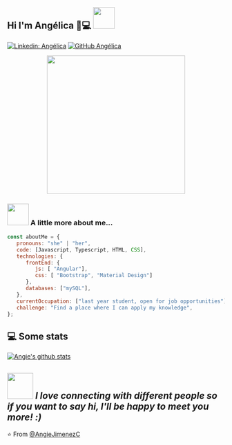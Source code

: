 <h2>  Hi I'm Angélica 👋💻 <img src="https://media.giphy.com/media/mGcNjsfWAjY5AEZNw6/giphy.gif" width="50"></h2>

[![Linkedin: Angélica](https://img.shields.io/badge/-AngélicaJiménez-blue?style=flat-square&logo=Linkedin&logoColor=white&link=https://www.linkedin.com/in/angélica-jiménez-4a805839/)](https://www.linkedin.com/in/angélica-jiménez-4a805839/)
[![GitHub Angélica](https://img.shields.io/github/followers/AngieJimenezC?label=follow&style=social)](https://github.com/AngieJimenezC)

<p align="center" width="300">
   <img align="center" width="320" src="https://user-images.githubusercontent.com/72544391/139587788-d5d65e3c-d6dd-4819-b532-9e4f5e0fcef3.gif" />
 </p>

### <img src="https://media.giphy.com/media/VgCDAzcKvsR6OM0uWg/giphy.gif" width="50"> A little more about me... 

```javascript
const aboutMe = {
   pronouns: "she" | "her",
   code: [Javascript, Typescript, HTML, CSS],
   technologies: {
      frontEnd: {
         js: [ "Angular"],
         css: [ "Bootstrap", "Material Design"]
      },
      databases: ["mySQL"],      
   },
   currentOccupation: ["last year student, open for job opportunities"],
   challenge: "Find a place where I can apply my knowledge",
};
```
<h2>💻 Some stats </h2>

[![Angie's github stats](https://github-readme-stats.vercel.app/api?username=AngieJimenezC&show_icons=true&theme=graywhite&hide=[%22contribs%22,%22issues%22])](https://github.com/AngieJimenezC)

<img src="https://media.giphy.com/media/LnQjpWaON8nhr21vNW/giphy.gif" width="60"> <em><b>I love connecting with different people</b> so if you want to say <b>hi, I'll be happy to meet you more!</b> :)</em>
---
⭐️ From [@AngieJimenezC](https://github.com/AngieJimenezC)
